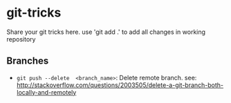 # git-tricks
Share your git tricks here.
use 'git add .' to add all changes in working repository

## Branches
- `git push --delete  <branch_name>`: Delete remote branch.  see: http://stackoverflow.com/questions/2003505/delete-a-git-branch-both-locally-and-remotely
